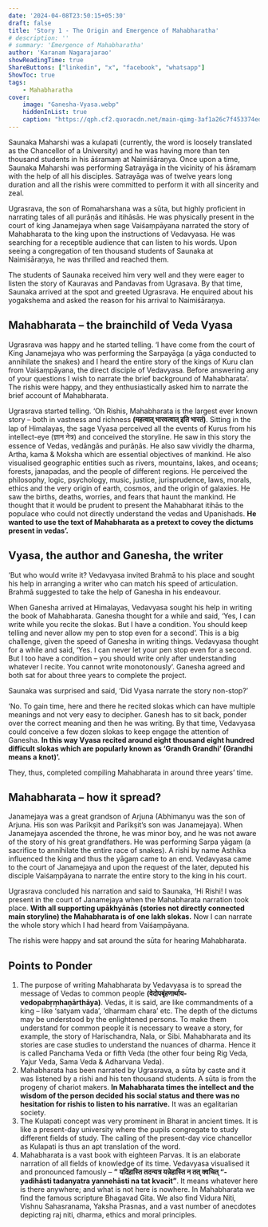 ```yaml
---
date: '2024-04-08T23:50:15+05:30'
draft: false
title: 'Story 1 - The Origin and Emergence of Mahabharatha'
# description: ''
# summary: 'Emergence of Mahabharatha'
author: 'Karanam Nagarajarao'
showReadingTime: true
ShareButtons: ["linkedin", "x", "facebook", "whatsapp"]
ShowToc: true
tags: 
    - Mahabharatha
cover:
    image: "Ganesha-Vyasa.webp"
    hiddenInList: true
    caption: "https://qph.cf2.quoracdn.net/main-qimg-3af1a26c7f453374ed0512f8bd326bf1-pjlq"
---
```


Saunaka Maharshi was a kulapati (currently, the word is loosely translated as the Chancellor of a University) and he was having more than ten thousand students in his āśramaṃ at Naimiśāraṇya. Once upon a time, Saunaka Maharshi was performing Satrayāga in the vicinity of his āśramaṃ with the help of all his disciples. Satrayāga was of twelve years long duration and all the rishis were committed to perform it with all sincerity and zeal.

Ugrasrava, the son of Romaharshana was a sūta, but highly proficient in narrating tales of all purāṇās and itihāsās. He was physically present in the court of king Janamejaya when sage Vaiśaṃpāyana narrated the story of Mahabharata to the king upon the instructions of Vedavyasa. He was searching for a receptible audience that can listen to his words. Upon seeing a congregation of ten thousand students of Saunaka at Naimiśāraṇya, he was thrilled and reached them.

The students of Saunaka received him very well and they were eager to listen the story of Kauravas and Pandavas from Ugrasava. By that time, Saunaka arrived at the spot and greeted Ugrasrava. He enquired about his yogakshema and asked the reason for his arrival to Naimiśāraṇya.

## **Mahabharata – the brainchild of Veda Vyasa**

Ugrasrava was happy and he started telling. ‘I have come from the court of King Janamejaya who was performing the Sarpayāga (a yāga conducted to annihilate the snakes) and I heard the entire story of the kings of Kuru clan from Vaiśaṃpāyana, the direct disciple of Vedavyasa. Before answering any of your questions I wish to narrate the brief background of Mahabharata’. The rishis were happy, and they enthusiastically asked him to narrate the brief account of Mahabharata.

Ugrasrava started telling. ‘Oh Rishis, Mahabharata is the largest ever known story – both in vastness and richness  **(महत्वात् भारवत्वात् इति भारतं)**. Sitting in the lap of Himalayas, the sage Vyasa perceived all the events of Kurus from his intellect-eye (ज्ञान नेत्र) and conceived the storyline. He saw in this story the essence of Vedas, vedāngās and purāṇās. He also saw vividly the dharma, Artha, kama & Moksha which are essential objectives of mankind. He also visualised geographic entities such as rivers, mountains, lakes, and oceans; forests, janapadas, and the people of different regions. He perceived the philosophy, logic, psychology, music, justice, jurisprudence, laws, morals, ethics and the very origin of earth, cosmos, and the origin of galaxies. He saw the births, deaths, worries, and fears that haunt the mankind. He thought that it would be prudent to present the Mahabharat itihās to the populace who could not directly understand the vedas and Upanishads. **He wanted to use the text of Mahabharata as a pretext to covey the dictums present in vedas’.**

## **Vyasa, the author and Ganesha, the writer**

‘But who would write it? Vedavyasa invited Brahmā to his place and sought his help in arranging a writer who can match his speed of articulation. Brahmā suggested to take the help of Ganesha in his endeavour.

When Ganesha arrived at Himalayas, Vedavyasa sought his help in writing the book of Mahabharata. Ganesha thought for a while and said, ‘Yes, I can write while you recite the slokas. But I have a condition. You should keep telling and never allow my pen to stop even for a second’. This is a big challenge, given the speed of Ganesha in writing things. Vedavyasa thought for a while and said, ‘Yes. I can never let your pen stop even for a second. But I too have a condition – you should write only after understanding whatever I recite. You cannot write monotonously’. Ganesha agreed and both sat for about three years to complete the project.

Saunaka was surprised and said, ‘Did Vyasa narrate the story non-stop?’

‘No. To gain time, here and there he recited slokas which can have multiple meanings and not very easy to decipher. Ganesh has to sit back, ponder over the correct meaning and then he was writing. By that time, Vedavyasa could conceive a few dozen slokas to keep engage the attention of Ganesha.  **In this way Vyasa recited around eight thousand eight hundred difficult slokas which are popularly known as ‘Grandh Grandhi’ (Grandhi means a knot)’.**

They, thus, completed compiling Mahabharata in around three years’ time.

## **Mahabharata – how it spread?**

Janamejaya was a great grandson of Arjuna (Abhimanyu was the son of Arjuna. His son was Parīkṣit and Parīkṣit’s son was Janamejaya). When Janamejaya ascended the throne, he was minor boy, and he was not aware of the story of his great grandfathers. He was performing Sarpa yāgaṃ (a sacrifice to annihilate the entire race of snakes). A rishi by name Asthika influenced the king and thus the yāgaṃ came to an end. Vedavyasa came to the court of Janamejaya and upon the request of the later, deputed his disciple Vaiśaṃpāyana to narrate the entire story to the king in his court.

Ugrasrava concluded his narration and said to Saunaka, ‘Hi Rishi! I was present in the court of Janamejaya when the Mahabharata narration took place.  **With all supporting upākhyānās (stories not directly connected main storyline) the Mahabharata is of one lakh slokas.**  Now I can narrate the whole story which I had heard from Vaiśaṃpāyana.

The rishis were happy and sat around the sūta for hearing Mahabharata.

## **Points to Ponder**

1.  The purpose of writing Mahabharata by Vedavyasa is to spread the message of Vedas to common people  **(वेदोपबृंहणार्थाय- vedopabṛṃhaṇārthāya)**. Vedas, it is said, are like commandments of a king – like ‘satyam vada’, ‘dharmam chara’ etc. The depth of the dictums may be understood by the enlightened persons. To make them understand for common people it is necessary to weave a story, for example, the story of Harischandra, Nala, or Sibi. Mahabharata and its stories are case studies to understand the nuances of dharma. Hence it is called Panchama Veda or fifth Veda (the other four being Rig Veda, Yajur Veda, Sama Veda & Adharvana Veda).
2.  Mahabharata has been narrated by Ugrasrava, a sūta by caste and it was listened by a rishi and his ten thousand students. A sūta is from the progeny of chariot makers.  **In Mahabharata times the intellect and the wisdom of the person decided his social status and there was no hesitation for rishis to listen to his narrative.**  It was an egalitarian society.
3.  The Kulapati concept was very prominent in Bharat in ancient times. It is like a present-day university where the pupils congregate to study different fields of study. The calling of the present-day vice chancellor as Kulapati is thus an apt translation of the word.
4.  Mahabharata is a vast book with eighteen Parvas. It is an elaborate narration of all fields of knowledge of its time. Vedavyasa visualised it and pronounced famously –  **” यदिहास्ति तदन्यत्र यन्नेहास्ति न तत् क्वचित् “- yadihāsti tadanyatra yannehāsti na tat kvacit”**. It means whatever here is there anywhere; and what is not here is nowhere. In Mahabharata we find the famous scripture Bhagavad Gita. We also find Vidura Niti, Vishnu Sahasranama, Yaksha Prasnas, and a vast number of anecdotes depicting raj niti, dharma, ethics and moral principles.